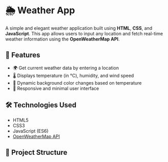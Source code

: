 # 🌦️ Weather App

A simple and elegant weather application built using **HTML**, **CSS**, and **JavaScript**. This app allows users to input any location and fetch real-time weather information using the **OpenWeatherMap API**.

## 🚀 Features

- 🌍 Get current weather data by entering a location
- 🌡️ Displays temperature (in °C), humidity, and wind speed
- 🎨 Dynamic background color changes based on temperature
- 📱 Responsive and minimal user interface

## 🛠️ Technologies Used

- HTML5
- CSS3
- JavaScript (ES6)
- [OpenWeatherMap API](https://openweathermap.org/api)

## 📂 Project Structure

